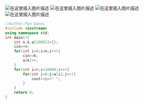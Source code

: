 ![在这里插入图片描述](https://pic.2ge.org/cdn/?url=https://img-blog.csdnimg.cn/760ff987c219412da264a9caf8cf8423.png?x-oss-process=image/watermark,type_ZHJvaWRzYW5zZmFsbGJhY2s,shadow_50,text_Q1NETiBA5r2Y6YGT54a5,size_20,color_FFFFFF,t_70,g_se,x_16)
![在这里插入图片描述](https://pic.2ge.org/cdn/?url=https://img-blog.csdnimg.cn/d88c0fd7d0d54040af8185afe25c3a13.png?x-oss-process=image/watermark,type_ZHJvaWRzYW5zZmFsbGJhY2s,shadow_50,text_Q1NETiBA5r2Y6YGT54a5,size_20,color_FFFFFF,t_70,g_se,x_16)
![在这里插入图片描述](https://pic.2ge.org/cdn/?url=https://img-blog.csdnimg.cn/b05fe95e98c54da9ac12aa68589f4338.png?x-oss-process=image/watermark,type_ZHJvaWRzYW5zZmFsbGJhY2s,shadow_50,text_Q1NETiBA5r2Y6YGT54a5,size_20,color_FFFFFF,t_70,g_se,x_16)
![在这里插入图片描述](https://pic.2ge.org/cdn/?url=https://img-blog.csdnimg.cn/41438772c4d94f4aaec6117ff5a54538.png?x-oss-process=image/watermark,type_ZHJvaWRzYW5zZmFsbGJhY2s,shadow_50,text_Q1NETiBA5r2Y6YGT54a5,size_20,color_FFFFFF,t_70,g_se,x_16)

```cpp
//Author:Pan Daoxi
#include <iostream>
using namespace std;
int main(){
	int n,k,a[10001]={};
	cin>>n;
	for(int i=0;i<n;i++){
		cin>>k;
		a[k]++;
	} 
	for(int i=0;i<10000;i++){
		for(int j=0;j<a[i];j++){
			cout<<i<<" ";
		}
	}
	return 0;
}
```

